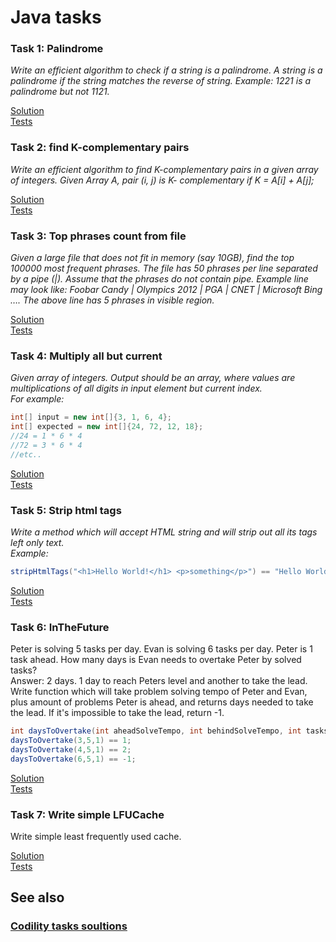 # Java tasks

### Task 1: Palindrome
*Write an efficient algorithm to check if a string is a palindrome. A string is a
palindrome if the string matches the reverse of string.
Example: 1221 is a palindrome but not 1121.*

[Solution](/java/src/main/java/com/los/Palindrome.java)  
[Tests](/java/src/test/java/com/los/PalindromeTest.java)

### Task 2: find K-complementary pairs
*Write an efficient algorithm to find K-complementary pairs in a given array of
 integers. Given Array A, pair (i, j) is K- complementary if K = A[i] + A[j];*

[Solution](/java/src/main/java/com/los/ComplementaryPairs.java)  
[Tests](/java/src/test/java/com/los/ComplementaryPairsTest.java)

### Task 3: Top phrases count from file
*Given a large file that does not fit in memory (say 10GB), find the top 100000
 most frequent phrases. The file has 50 phrases per line separated by a pipe (|).
 Assume that the phrases do not contain pipe.
 Example line may look like: Foobar Candy | Olympics 2012 | PGA | CNET |
 Microsoft Bing ….
 The above line has 5 phrases in visible region.*

[Solution](/java/src/main/java/com/los/TopPhrases.java)  
[Tests](/java/src/test/java/com/los/TopPhrasesTest.java)

### Task 4: Multiply all but current
*Given array of integers. Output should be an array, where values are multiplications
of all digits in input element but current index.  
For example:*
```java
int[] input = new int[]{3, 1, 6, 4};
int[] expected = new int[]{24, 72, 12, 18};
//24 = 1 * 6 * 4
//72 = 3 * 6 * 4
//etc..
```
[Solution](/java/src/main/java/com/los/AllButIndexMultiplier.java)  
[Tests](/java/src/test/java/com/los/AllButIndexMultiplierTest.java)

### Task 5: Strip html tags
*Write a method which will accept HTML string and will strip out all its tags left only text.  
Example:*
```java
stripHtmlTags("<h1>Hello World!</h1> <p>something</p>") == "Hello World! something"; //true
```
[Solution](/java/src/main/java/com/los/StringHtmlTags.java)  
[Tests](/java/src/test/java/com/los/StringHtmlTagsTest.java)

### Task 6: InTheFuture
Peter is solving 5 tasks per day. Evan is solving 6 tasks per day.
Peter is 1 task ahead. How many days is Evan needs to overtake Peter by solved tasks?  
Answer: 2 days. 1 day to reach Peters level and another to take the lead.  
Write function which will take problem solving tempo of Peter and Evan, plus amount of problems Peter is ahead, 
and returns days needed to take the lead. If it's impossible to take the lead, return -1.
```java
int daysToOvertake(int aheadSolveTempo, int behindSolveTempo, int tasksDelta);
daysToOvertake(3,5,1) == 1;
daysToOvertake(4,5,1) == 2;
daysToOvertake(6,5,1) == -1;
```
[Solution](/java/src/main/java/com/los/InTheFuture.java)  
[Tests](/java/src/test/java/com/los/InTheFutureTest.java)

### Task 7: Write simple LFUCache
Write simple least frequently used cache.

[Solution](/java/src/main/java/com/los/LFUCache.java)  
[Tests](/java/src/test/java/com/los/LFUCacheTest.java)

## See also
### [Codility tasks soultions](/java/Codility.md)
